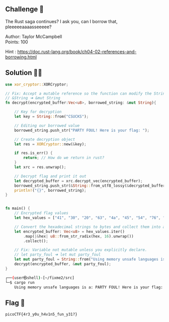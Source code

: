 ## Challenge 🧩

The Rust saga continues? I ask you, can I borrow that, pleeeeeaaaasseeeee?

Author: Taylor McCampbell </br>
Points: 100

Hint :
<https://doc.rust-lang.org/book/ch04-02-references-and-borrowing.html>

## Solution 🕵️‍♂️

```rust
use xor_cryptor::XORCryptor;

// Fix: Accept a mutable reference so the function can modify the String. 
// &String ➜ &mut String
fn decrypt(encrypted_buffer:Vec<u8>, borrowed_string: &mut String){

    // Key for decryption
    let key = String::from("CSUCKS");

    // Editing our borrowed value
    borrowed_string.push_str("PARTY FOUL! Here is your flag: ");

    // Create decryption object
    let res = XORCryptor::new(&key);

    if res.is_err() {
        return; // How do we return in rust?
    }
    let xrc = res.unwrap();

    // Decrypt flag and print it out
    let decrypted_buffer = xrc.decrypt_vec(encrypted_buffer);
    borrowed_string.push_str(&String::from_utf8_lossy(&decrypted_buffer));
    println!("{}", borrowed_string);
}


fn main() {
    // Encrypted flag values
    let hex_values = ["41", "30", "20", "63", "4a", "45", "54", "76", "01", "1c", "7e", "59", "63", "e1", "61", "25", "0d", "c4", "60", "f2", "12", "a0", "18", "03", "51", "03", "36", "05", "0e", "f9", "42", "5b"];

    // Convert the hexadecimal strings to bytes and collect them into a vector
    let encrypted_buffer: Vec<u8> = hex_values.iter()
        .map(|&hex| u8::from_str_radix(hex, 16).unwrap())
        .collect();

    // Fix: Variable not mutable unless you explicitly declare. 
    // let party_foul ➜ let mut party_foul
    let mut party_foul = String::from("Using memory unsafe languages is a: "); 
    decrypt(encrypted_buffer, &mut party_foul);
}

```

```bash
┌──(user㉿shell)-[~/fixme2/src]
└─$ cargo run
    Using memory unsafe languages is a: PARTY FOUL! Here is your flag: picoCTF{4r3_y0u_h4v1n5_fun_y31?}
```

## Flag 🚩

`picoCTF{4r3_y0u_h4v1n5_fun_y31?}`
